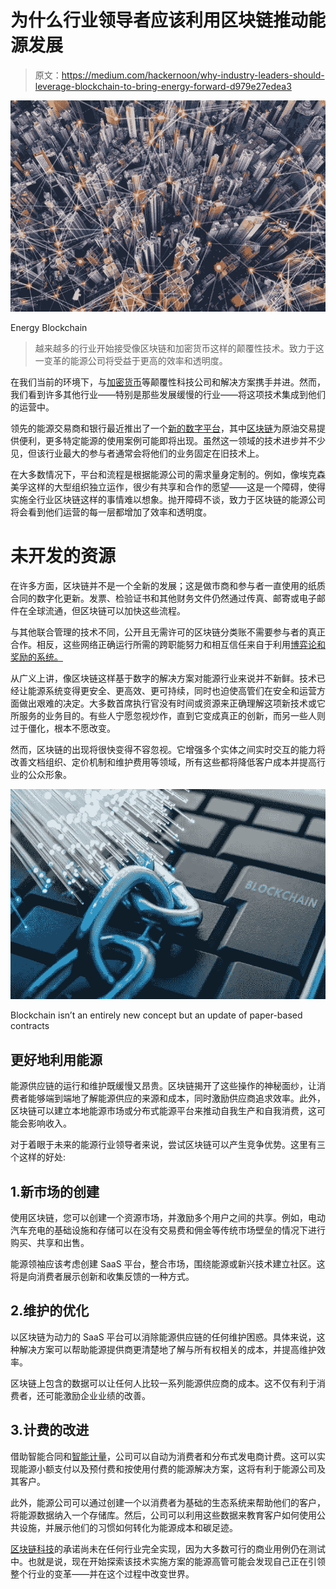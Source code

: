 # 为什么行业领导者应该利用区块链推动能源发展

> 原文：<https://medium.com/hackernoon/why-industry-leaders-should-leverage-blockchain-to-bring-energy-forward-d979e27edea3>

![](img/ab675053b2ad1eda16f69979ba8639dd.png)

Energy Blockchain

> 越来越多的行业开始接受像区块链和加密货币这样的颠覆性技术。致力于这一变革的能源公司将受益于更高的效率和透明度。

在我们当前的环境下，与[加密货币](https://born2invest.com/articles/crypto-banks-changing-financial-industry/)等颠覆性科技公司和解决方案携手并进。然而，我们看到许多其他行业——特别是那些发展缓慢的行业——将这项技术集成到他们的运营中。

领先的能源交易商和银行最近推出了一个[新的数字平台](https://www.ft.com/content/7abf5be0-f3b5-11e8-9623-d7f9881e729f)，其中[区块链](https://augustahitech.com/services/enterprise-blockchain-solutions.html)为原油交易提供便利，更多特定能源的使用案例可能即将出现。虽然这一领域的技术进步并不少见，但该行业最大的参与者通常会将他们的业务固定在旧技术上。

在大多数情况下，平台和流程是根据能源公司的需求量身定制的。例如，像埃克森美孚这样的大型组织独立运作，很少有共享和合作的愿望——这是一个障碍，使得实施全行业区块链这样的事情难以想象。抛开障碍不谈，致力于区块链的能源公司将会看到他们运营的每一层都增加了效率和透明度。

# 未开发的资源

在许多方面，区块链并不是一个全新的发展；这是做市商和参与者一直使用的纸质合同的数字化更新。发票、检验证书和其他财务文件仍然通过传真、邮寄或电子邮件在全球流通，但区块链可以加快这些流程。

与其他联合管理的技术不同，公开且无需许可的区块链分类账不需要参与者的真正合作。相反，这些网络正确运行所需的跨职能努力和相互信任来自于利用[博弈论和奖励的系统。](https://www.sciencedirect.com/science/article/pii/S1364032118307184#bib18)

从广义上讲，像区块链这样基于数字的解决方案对能源行业来说并不新鲜。技术已经让能源系统变得更安全、更高效、更可持续，同时也迫使高管们在安全和运营方面做出艰难的决定。大多数首席执行官没有时间或资源来正确理解这项新技术或它所服务的业务目的。有些人宁愿忽视炒作，直到它变成真正的创新，而另一些人则过于僵化，根本不愿改变。

然而，区块链的出现将很快变得不容忽视。它增强多个实体之间实时交互的能力将改善文档组织、定价机制和维护费用等领域，所有这些都将降低客户成本并提高行业的公众形象。

![](img/d994f59f790ff52a75a85c847db3aa17.png)

Blockchain isn’t an entirely new concept but an update of paper-based contracts

## 更好地利用能源

能源供应链的运行和维护既缓慢又昂贵。区块链揭开了这些操作的神秘面纱，让消费者能够端到端地了解能源供应的来源和成本，同时激励供应商追求效率。此外，区块链可以建立本地能源市场或分布式能源平台来推动自我生产和自我消费，这可能会影响收入。

对于着眼于未来的能源行业领导者来说，尝试区块链可以产生竞争优势。这里有三个这样的好处:

## 1.新市场的创建

使用区块链，您可以创建一个资源市场，并激励多个用户之间的共享。例如，电动汽车充电的基础设施和存储可以在没有交易费和佣金等传统市场壁垒的情况下进行购买、共享和出售。

能源领袖应该考虑创建 SaaS 平台，整合市场，围绕能源或新兴技术建立社区。这将是向消费者展示创新和收集反馈的一种方式。

## 2.维护的优化

以区块链为动力的 SaaS 平台可以消除能源供应链的任何维护困惑。具体来说，这种解决方案可以帮助能源提供商更清楚地了解与所有权相关的成本，并提高维护效率。

区块链上包含的数据可以让任何人比较一系列能源供应商的成本。这不仅有利于消费者，还可能激励企业业绩的改善。

## 3.计费的改进

借助智能合同和[智能计量](https://www.sciencedirect.com/topics/engineering/smart-metering)，公司可以自动为消费者和分布式发电商计费。这可以实现能源小额支付以及预付费和按使用付费的能源解决方案，这将有利于能源公司及其客户。

此外，能源公司可以通过创建一个以消费者为基础的生态系统来帮助他们的客户，将能源数据纳入一个存储库。然后，公司可以利用这些数据来教育客户如何使用公共设施，并展示他们的习惯如何转化为能源成本和碳足迹。

[区块链科技](https://augustahitech.com/services/enterprise-blockchain-solutions.html)的承诺尚未在任何行业完全实现，因为大多数可行的商业用例仍在测试中。也就是说，现在开始探索该技术实施方案的能源高管可能会发现自己正在引领整个行业的变革——并在这个过程中改变世界。